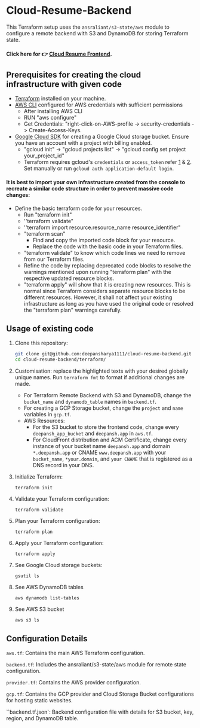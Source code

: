 # Cloud-Resume-Backend

This Terraform setup uses the `ansraliant/s3-state/aws` module to configure a remote backend with S3 and DynamoDB for storing Terraform state.

#### Click here for 👉 [Cloud Resume Frontend](https://github.com/deepansharya1111/cloud-resume-frontend/tree/main).

## Prerequisites for creating the cloud infrastructure with given code

- [Terraform](https://www.terraform.io/) installed on your machine.
- [AWS CLI](https://docs.aws.amazon.com/cli/latest/userguide/getting-started-install.html) configured for AWS credentials with sufficient permissions
  - After installing AWS CLI
  - RUN "aws configure"
  - Get Credentials: "right-click-on-AWS-profile -> security-credentials -> Create-Access-Keys.
- [Google Cloud SDK](https://cloud.google.com/sdk/docs/install) for creating a Google Cloud storage bucket. Ensure you have an account with a project with billing enabled.
  - "gcloud init" -> "gcloud projects list" -> "gcloud config set project your_project_id"
  - Terraform requires gcloud's `credentials` or `access_token` refer [1](https://cloud.google.com/iam/docs/keys-list-get) & [2](https://youtu.be/0PwvhWa3OOY?si=iT1QEhvD22xfqvPI). Set manually or run `gcloud auth application-default login`.

#### It is best to import your own infrastructure created from the console to recreate a similar code structure in order to prevent massive code changes:

* Define the basic terraform code for your resources.
  * Run "terraform init"
  * ''terraform validate"
  * ''terraform import resource.resource_name resource_identifier"
  * "terraform scan"
    * Find and copy the imported code block for your resource.
    * Replace the code with the basic code in your Terraform files.
  * "terraform validate" to know which code lines we need to remove from our Terraform files.
  * Refine the code by replacing deprecated code blocks to resolve the warnings mentioned upon running "terraform plan" with the respective updated resource blocks.
  * "terraform apply" will show that it is creating new resources. This is normal since Terraform considers separate resource blocks to be different resources. However, it shall not affect your existing infrastructure as long as you have used the original code or resolved the "terraform plan" warnings carefully.

## Usage of existing code

1. Clone this repository:

   ```bash
   git clone git@github.com:deepansharya1111/cloud-resume-backend.git
   cd cloud-resume-backend/terraform/
   ```
   
2. Customisation: replace the highlighted texts with your desired globally unique names. Run `terraform fmt` to format if additional changes are made.

   - For Terraform Remote Backend with S3 and DynamoDB, change the `bucket_name` and `dynamodb_table` names in `backend.tf`.
   - For creating a GCP Storage bucket, change the `project` and `name` variables in `gcp.tf`.
   - AWS Resources:
     - For the S3 bucket to store the frontend code, change every `deepansh_app_bucket` and `deepansh.app` in `aws.tf`.
     - For CloudFront distribution and ACM Certificate, change every instance of your bucket name `deepansh.app` and domain `*.deepansh.app` or CNAME `www.deepansh.app` with your `bucket_name`,  `*your.domain`, and `your CNAME` that is registered as a DNS record in your DNS.
3. Initialize Terraform:
   ```
   terraform init
   ```
   
4. Validate your Terraform configuration:
   ```
   terraform validate
   ```
   
5. Plan your Terraform configuration:
   ```
   terraform plan
   ```
   
6. Apply your Terraform configuration:
   ```
   terraform apply
   ```
   
7. See Google Cloud storage buckets:
   ```
   gsutil ls
   ```
   
8. See AWS DynamoDB tables
   ```
   aws dynamodb list-tables
   ```
   
9. See AWS S3 bucket
   ```
   aws s3 ls
   ```

## Configuration Details
`aws.tf`: Contains the main AWS Terraform configuration.

`backend.tf`: Includes the ansraliant/s3-state/aws module for remote state configuration.

`provider.tf`: Contains the AWS provider configuration.

`gcp.tf`: Contains the GCP provider and Cloud Storage Bucket configurations for hosting static websites.

``backend.tf.json`: Backend configuration file with details for S3 bucket, key, region, and DynamoDB table.
